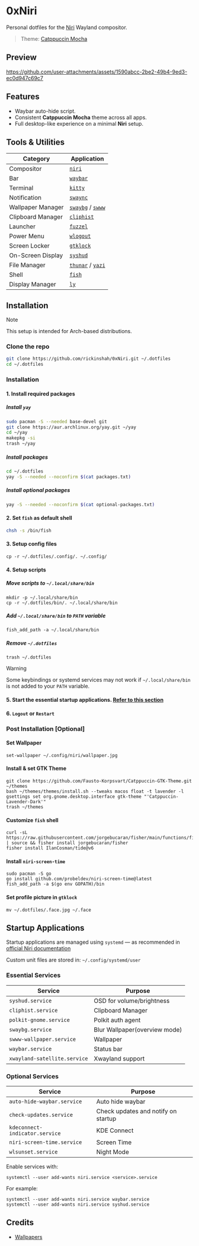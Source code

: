 # 0xNiri

Personal dotfiles for the [Niri](https://github.com/YaLTeR/niri) Wayland compositor.

> Theme: [Catppuccin Mocha](https://github.com/catppuccin)

## Preview

https://github.com/user-attachments/assets/1590abcc-2be2-49b4-9ed3-ec0d947c69c7

## Features

- Waybar auto-hide script.
- Consistent **Catppuccin Mocha** theme across all apps.
- Full desktop-like experience on a minimal **Niri** setup.

## Tools & Utilities

| Category | Application |
| - | - |
| Compositor | [`niri`](https://github.com/YaLTeR/niri) |
| Bar | [`waybar`](https://github.com/Alexays/Waybar) |
| Terminal | [`kitty`](https://github.com/kovidgoyal/kitty) |
| Notification | [`swaync`](https://github.com/ErikReider/SwayNotificationCenter) |
| Wallpaper Manager | [`swaybg`](https://github.com/swaywm/swaybg) / [`swww`](https://github.com/LGFae/swww) |
| Clipboard Manager | [`cliphist`](https://github.com/sentriz/cliphist) |
| Launcher | [`fuzzel`](https://codeberg.org/dnkl/fuzzel) |
| Power Menu | [`wlogout`](https://github.com/ArtsyMacaw/wlogout) |
| Screen Locker | [`gtklock`](https://github.com/jovanlanik/gtklock) |
| On-Screen Display | [`syshud`](https://github.com/System64fumo/syshud) |
| File Manager | [`thunar`](https://gitlab.xfce.org/xfce/thunar) / [`yazi`](https://github.com/sxyazi/yazi) |
| Shell | [`fish`](https://github.com/fish-shell/fish-shell) |
| Display Manager | [`ly`](https://github.com/fairyglade/ly) |

## Installation

> [!NOTE]
> This setup is intended for Arch-based distributions.

### Clone the repo
```bash
git clone https://github.com/rickinshah/0xNiri.git ~/.dotfiles
cd ~/.dotfiles
```

### Installation

#### 1. Install required packages

##### Install `yay`
```bash
sudo pacman -S --needed base-devel git
git clone https://aur.archlinux.org/yay.git ~/yay
cd ~/yay
makepkg -si
trash ~/yay
```

##### Install packages
```bash
cd ~/.dotfiles
yay -S --needed --noconfirm $(cat packages.txt)
```

##### Install optional packages
```bash
yay -S --needed --noconfirm $(cat optional-packages.txt)
```

#### 2. Set `fish` as default shell
```bash
chsh -s /bin/fish
```

#### 3. Setup config files
```fish
cp -r ~/.dotfiles/.config/. ~/.config/
```

#### 4. Setup scripts

##### Move scripts to `~/.local/share/bin`
```fish
mkdir -p ~/.local/share/bin
cp -r ~/.dotfiles/bin/. ~/.local/share/bin
```

##### Add `~/.local/share/bin` to `PATH` variable
```fish
fish_add_path -a ~/.local/share/bin
```

##### Remove `~/.dotfiles`
```fish
trash ~/.dotfiles
```

> [!WARNING]
> Some keybindings or systemd services may not work if `~/.local/share/bin` is not added to your `PATH` variable.

#### 5. Start the essential startup applications. [Refer to this section](#startup-applications)

#### 6. `Logout` or `Restart`

### Post Installation [Optional]

#### Set Wallpaper
```fish
set-wallpaper ~/.config/niri/wallpaper.jpg
```

#### Install & set GTK Theme
```fish
git clone https://github.com/Fausto-Korpsvart/Catppuccin-GTK-Theme.git ~/themes
bash ~/themes/themes/install.sh --tweaks macos float -t lavender -l
gsettings set org.gnome.desktop.interface gtk-theme "'Catppuccin-Lavender-Dark'"
trash ~/themes
```

#### Customize `fish` shell
```fish
curl -sL https://raw.githubusercontent.com/jorgebucaran/fisher/main/functions/fisher.fish | source && fisher install jorgebucaran/fisher
fisher install IlanCosman/tide@v6
```

#### Install `niri-screen-time`
```fish
sudo pacman -S go
go install github.com/probeldev/niri-screen-time@latest
fish_add_path -a $(go env GOPATH)/bin
```

#### Set profile picture in `gtklock`
```fish
mv ~/.dotfiles/.face.jpg ~/.face
```

## Startup Applications

Startup applications are managed using `systemd` — as recommended in [official Niri documentation](https://github.com/YaLTeR/niri/wiki/Example-systemd-Setup)

Custom unit files are stored in: `~/.config/systemd/user`

### Essential Services

| Service | Purpose |
| - | - |
| `syshud.service` | OSD for volume/brightness |
| `cliphist.service` | Clipboard Manager |
| `polkit-gnome.service` | Polkit auth agent |
| `swaybg.service` | Blur Wallpaper(overview mode) |
| `swww-wallpaper.service` | Wallpaper |
| `waybar.service` | Status bar |
| `xwayland-satellite.service` | Xwayland support |

### Optional Services

| Service | Purpose |
| - | - |
| `auto-hide-waybar.service` | Auto hide waybar |
| `check-updates.service` | Check updates and notify on startup |
| `kdeconnect-indicator.service` | KDE Connect |
| `niri-screen-time.service` | Screen Time |
| `wlsunset.service` | Night Mode |

Enable services with:
```fish
systemctl --user add-wants niri.service <service>.service
```

For example:
```fish
systemctl --user add-wants niri.service waybar.service
systemctl --user add-wants niri.service syshud.service
```

## Credits

- [Wallpapers](https://github.com/orangci/walls-catppuccin-mocha)
